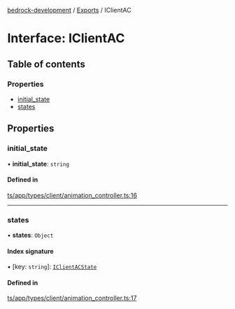 [bedrock-development](../README.md) / [Exports](../modules.md) / IClientAC

# Interface: IClientAC

## Table of contents

### Properties

- [initial\_state](IClientAC.md#initial_state)
- [states](IClientAC.md#states)

## Properties

### initial\_state

• **initial\_state**: `string`

#### Defined in

[ts/app/types/client/animation_controller.ts:16](https://github.com/DauntlessStudio/Bedrock-Developments/blob/9a78313/ts/app/types/client/animation_controller.ts#L16)

___

### states

• **states**: `Object`

#### Index signature

▪ [key: `string`]: [`IClientACState`](IClientACState.md)

#### Defined in

[ts/app/types/client/animation_controller.ts:17](https://github.com/DauntlessStudio/Bedrock-Developments/blob/9a78313/ts/app/types/client/animation_controller.ts#L17)
